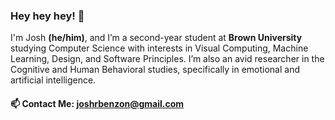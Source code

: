 ### Hey hey hey! 💙

I'm Josh **(he/him)**, and I’m a second-year student at **Brown University** studying Computer Science with interests in Visual Computing, Machine Learning, Design, and Software Principles. I’m also an avid researcher in the Cognitive and Human Behavioral studies, specifically in emotional and artificial intelligence.

#### 📫 Contact Me: joshrbenzon@gmail.com

<!--
**joshbenzon/joshbenzon** is a ✨ _special_ ✨ repository because its `README.md` (this file) appears on your GitHub profile.

Here are some ideas to get you started:

- 🔭 I’m currently working on ...
- 🌱 I’m currently learning ...
- 👯 I’m looking to collaborate on ...
- 🤔 I’m looking for help with ...
- 💬 Ask me about ...
- 📫 How to reach me: ...
- 😄 Pronouns: ...
- ⚡ Fun fact: ...
-->
